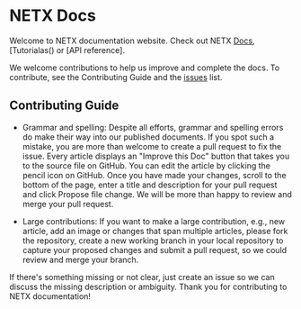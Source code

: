 # NETX Docs

Welcome to NETX documentation website. Check out NETX [Docs](), [Tutorialas() or [API reference].

We welcome contributions to help us improve and complete the docs. To contribute, see the Contributing Guide and the [issues](https://github.com/netx-as/docs/issues) list.

## Contributing Guide

* Grammar and spelling: Despite all efforts, grammar and spelling errors do make their way into our published documents. If you spot such a mistake, 
you are more than welcome to create a pull request to fix the issue. Every article displays an "Improve this Doc" button that takes you to the source 
file on GitHub. You can edit the article by clicking the pencil icon on GitHub. Once you have made your changes, scroll to the bottom of the page, enter 
a title and description for your pull request and click Propose file change. We will be more than happy to review and merge your pull request.

* Large contributions: If you want to make a large contribution, e.g., new article, add an image or changes that span multiple articles, please fork 
the repository, create a new working branch in your local repository to capture your proposed changes and submit a pull request, so we could review 
and merge your branch.

If there's something missing or not clear, just create an issue so we can discuss the missing description or ambiguity. Thank you for contributing to
NETX documentation!
